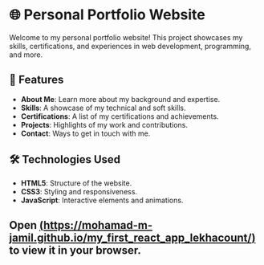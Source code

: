 # 🌐 Personal Portfolio Website

Welcome to my personal portfolio website! This project showcases my skills, certifications, and experiences in web development, programming, and more.

## 📌 Features

- **About Me**: Learn more about my background and expertise.
- **Skills**: A showcase of my technical and soft skills.
- **Certifications**: A list of my certifications and achievements.
- **Projects**: Highlights of my work and contributions.
- **Contact**: Ways to get in touch with me.

## 🛠️ Technologies Used

- **HTML5**: Structure of the website.
- **CSS3**: Styling and responsiveness.
- **JavaScript**: Interactive elements and animations.


## Open [(https://mohamad-m-jamil.github.io/my_first_react_app_lekhacount/)](https://mohamad-m-jamil.github.io/My-first-website/) to view it in your browser.

